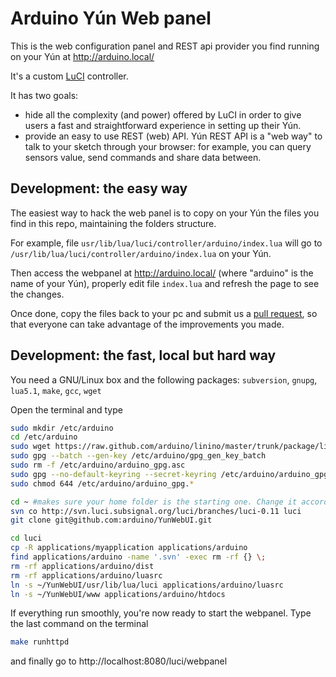 # Arduino Yún Web panel

This is the web configuration panel and REST api provider you find running on your Yún at http://arduino.local/

It's a custom [LuCI](http://luci.subsignal.org/trac) controller.

It has two goals:
* hide all the complexity (and power) offered by LuCI in order to give users a fast and straightforward experience in setting up their Yún.
* provide an easy to use REST (web) API. Yún REST API is a "web way" to talk to your sketch through your browser: for example, you can query sensors value, send commands and share data between.

## Development: the easy way

The easiest way to hack the web panel is to copy on your Yún the files you find in this repo, maintaining the folders structure.

For example, file `usr/lib/lua/luci/controller/arduino/index.lua` will go to `/usr/lib/lua/luci/controller/arduino/index.lua` on your Yún.

Then access the webpanel at http://arduino.local/ (where "arduino" is the name of your Yún), properly edit file `index.lua` and refresh the page to see the changes.

Once done, copy the files back to your pc and submit us a [pull request](https://help.github.com/categories/63/articles), so that everyone can take advantage of the improvements you made.

## Development: the fast, local but hard way

You need a GNU/Linux box and the following packages: `subversion`, `gnupg`, `lua5.1`, `make`, `gcc`, `wget`

Open the terminal and type
```bash
sudo mkdir /etc/arduino
cd /etc/arduino
sudo wget https://raw.github.com/arduino/linino/master/trunk/package/linino/yun-conf/files/etc/arduino/gpg_gen_key_batch
sudo gpg --batch --gen-key /etc/arduino/gpg_gen_key_batch
sudo rm -f /etc/arduino/arduino_gpg.asc
sudo gpg --no-default-keyring --secret-keyring /etc/arduino/arduino_gpg.sec --keyring /etc/arduino/arduino_gpg.pub --export --armor --output /etc/arduino/arduino_gpg.asc
sudo chmod 644 /etc/arduino/arduino_gpg.*

cd ~ #makes sure your home folder is the starting one. Change it accordingly and adapt subsequent paths
svn co http://svn.luci.subsignal.org/luci/branches/luci-0.11 luci
git clone git@github.com:arduino/YunWebUI.git

cd luci
cp -R applications/myapplication applications/arduino
find applications/arduino -name '.svn' -exec rm -rf {} \;
rm -rf applications/arduino/dist
rm -rf applications/arduino/luasrc
ln -s ~/YunWebUI/usr/lib/lua/luci applications/arduino/luasrc
ln -s ~/YunWebUI/www applications/arduino/htdocs
```

If everything run smoothly, you're now ready to start the webpanel. Type the last command on the terminal
```bash
make runhttpd
```
and finally go to http://localhost:8080/luci/webpanel